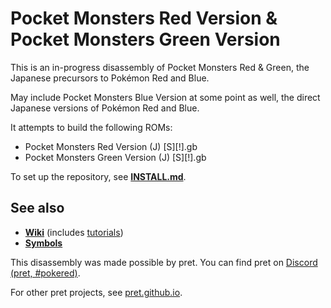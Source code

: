 # Pocket Monsters Red Version & Pocket Monsters Green Version

This is an in-progress disassembly of Pocket Monsters Red & Green, the Japanese precursors to Pokémon Red and Blue.

May include Pocket Monsters Blue Version at some point as well, the direct Japanese versions of Pokémon Red and Blue.

It attempts to build the following ROMs:

- Pocket Monsters Red Version (J) [S][!].gb
- Pocket Monsters Green Version (J) [S][!].gb

To set up the repository, see [**INSTALL.md**](INSTALL.md).


## See also

- [**Wiki**][wiki] (includes [tutorials][tutorials])
- [**Symbols**][symbols]

This disassembly was made possible by pret. You can find pret on [Discord (pret, #pokered)](https://discord.gg/d5dubZ3).

For other pret projects, see [pret.github.io](https://pret.github.io/).

[wiki]: https://github.com/pret/pokered/wiki
[tutorials]: https://github.com/pret/pokered/wiki/Tutorials
[symbols]: https://github.com/pret/pokered/tree/symbols
[ci]: https://github.com/pret/pokered/actions
[ci-badge]: https://github.com/pret/pokered/actions/workflows/main.yml/badge.svg
